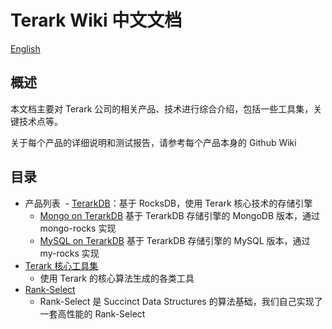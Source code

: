 # Terark Wiki 中文文档

[English](https://github.com/Terark/terark-wiki-en)

## 概述

本文档主要对 Terark 公司的相关产品、技术进行综合介绍，包括一些工具集，关键技术点等。

关于每个产品的详细说明和测试报告，请参考每个产品本身的 Github Wiki


## 目录
- 产品列表
  - [TerarkDB](https://github.com/Terark/terark-db/wiki)：基于 RocksDB，使用 Terark 核心技术的存储引擎
  - [Mongo on TerarkDB](https://github.com/Terark/mongo-on-terarkdb/wiki) 基于 TerarkDB 存储引擎的 MongoDB 版本，通过 mongo-rocks 实现
  - [MySQL on TerarkDB](https://github.com/Terark/mysql-on-terarkdb/wiki) 基于 TerarkDB 存储引擎的 MySQL 版本，通过 my-rocks 实现
- [Terark 核心工具集](tools/tools.md)
  - 使用 Terark 的核心算法生成的各类工具
- [Rank-Select](rankselect/rankselect.md)
  - Rank-Select 是 Succinct Data Structures 的算法基础，我们自己实现了一套高性能的 Rank-Select
